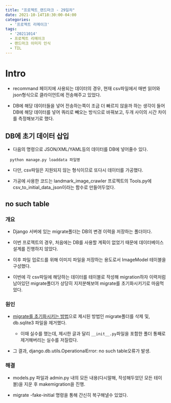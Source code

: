 ```yaml
---
title: "프로젝트_랜드마크 - 29일차"
date: 2021-10-14T18:30:00-04:00
categories:
  - '프로젝트 리메이크'
tags:
  - '20211014'
  - 프로젝트 리메이크
  - 랜드마크 이미지 인식
  - TIL
---
```



# Intro

* recommand 페이지에 사용되는 데이터의 경우, 현재 csv파일에서 매번 읽어와 json형식으로 클라이언트에 전송해주고 있었다.

* DB에 해당 데이터들을 넣어 전송하는쪽이 조금 더 빠르지 않을까 하는 생각이 들어 DB에 해당 데이터를 넣어 쿼리로 빼오는 방식으로 바꿔보고, 두개 사이의 시간 차이를 측정해보기로 했다. 

## DB에 초기 데이터 삽입

* 다음의 명령으로 JSON/XML/YAML등의 데이터를 DB에 넣어줄수 있다.
```
  python manage.py loaddata 파일명
```
* 다만, csv파일은 지원되지 않는 형식이므로 또다시 데이터를 가공했다.

* 가공에 사용한 코드는 landmark_image_crawler 프로젝트의 Tools.py에 csv_to_initial_data_json이라는 함수로 만들어두었다.


## no such table

### 개요

* Django 서버에 있는 migrate폴더는 DB의 변경 이력을 저장하는 폴더이다.

* 이번 프로젝트의 경우, 처음에는 DB를 사용할 계획이 없었기 때문에 데이터베이스 설계를 진행하지 않았다.

* 이후 파일 업로드를 위해 이미지 파일을 저장하는 용도로서 ImageModel 테이블을 구성했다.

* 이번에 각 csv파일에 해당하는 데이터를 테이블로 작성해 migration하자 이력처럼 남아있던 migrate폴더가 상당히 지저분해보여 migrate를 초기화시키기로 마음먹었다.

### 원인

* [migrate를 초기화시키는 방법](https://yuda.dev/216)으로 제시된 방법인 migrate폴더를 삭제 및, db.sqlite3 파일을 제거했다.

  * 이때 실수를 했는데, 제시한 글과 달리 ```__init__.py```파일을 포함한 폴더 통째로 제거해버리는 실수를 저질렀다.

* 그 결과, django.db.utils.OperationalError: no such table오류가 발생.

### 해결

* models.py 파일과 admin.py 내의 모든 내용(다시말해, 작성해두었던 모든 테이블)을 지운 후 makemigration을 진행.

* migrate -fake-initial 명령을 통해 간신히 복구해낼수 있었다.




